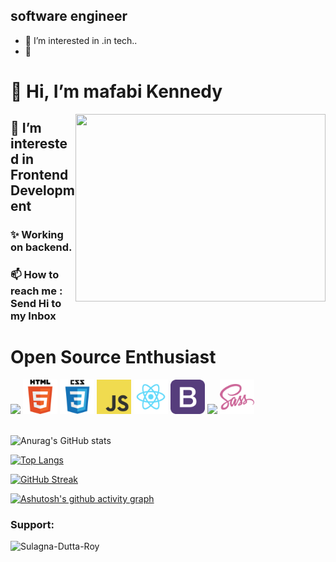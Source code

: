  ## software engineer

- 👀 I’m interested in .in tech..
- 🌱 
<h1>👋 Hi, I’m mafabi Kennedy</h1>
<img align='right' src='https://raw.githubusercontent.com/handeebrar/handeebrar/master/img/study.gif' width='400' height='300'>
<h2>👀 I’m interested in Frontend Development</h2>
<h3>✨ Working on backend.</h3>
<h3>
<h3>📫 How to reach me : Send Hi to my Inbox</h3>
<!---
<h1></h1>
Mafabi Kennedy  is a ✨ special ✨ repository because its `README.md` (this file) appears on your GitHub profile.
You can click the Preview link to take a look at your changes.
--->

<h1>Open Source Enthusiast</h1>
<!---------------------------------------->
<code><img src="https://img.icons8.com/color/58/000000/c-plus-plus-logo.png"/></code>
<code><img height="55" src="https://raw.githubusercontent.com/github/explore/80688e429a7d4ef2fca1e82350fe8e3517d3494d/topics/html/html.png"></code>
<code><img height="55" src="https://raw.githubusercontent.com/github/explore/80688e429a7d4ef2fca1e82350fe8e3517d3494d/topics/css/css.png"></code>
<code><img height="55" src="https://raw.githubusercontent.com/github/explore/80688e429a7d4ef2fca1e82350fe8e3517d3494d/topics/javascript/javascript.png"></code>
<code><img height="55" src="https://raw.githubusercontent.com/github/explore/80688e429a7d4ef2fca1e82350fe8e3517d3494d/topics/react/react.png"></code>
<code><img height="55" src="https://raw.githubusercontent.com/github/explore/80688e429a7d4ef2fca1e82350fe8e3517d3494d/topics/bootstrap/bootstrap.png"></code>
<code><img src="https://img.icons8.com/color/58/000000/mysql-logo.png"/></code>
<code><img height="55" src="https://raw.githubusercontent.com/github/explore/80688e429a7d4ef2fca1e82350fe8e3517d3494d/topics/sass/sass.png"></code>
<br/>
<br/>
  
![Anurag's GitHub stats](https://github-readme-stats.vercel.app/api?username=sulagna-dutta-roy&show_icons=true&theme=radical)


[![Top Langs](https://github-readme-stats.vercel.app/api/top-langs/?username=sulagna-dutta-roy&layout=compact&theme=radical)](https://github.com/kenoict/github-readme-stats)



[![GitHub Streak](https://github-readme-streak-stats.herokuapp.com/?user=Sulagna-Dutta-Roy&theme=dark)](https://git.io/streak-stats)


[![Ashutosh's github activity graph](https://activity-graph.herokuapp.com/graph?username=sulagna-dutta-roy&theme=react-dark)](https://github.com/kenoict/github-readme-activity-graph)



<h3 align="left">Support:</h3>
<p><a href="https://www.buymeacoffee.com/Sulagna-Dutta-Roy"> <img align="left" src="https://cdn.buymeacoffee.com/buttons/v2/default-yellow.png" height="50" width="210" alt="Sulagna-Dutta-Roy"/></a></p><br><br>
